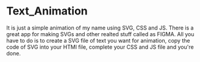 # Text_Animation
It is just a simple animation of my name using SVG, CSS and JS. There is a great app for making SVGs and other realted stuff called as FIGMA.
All you have to do is to create a SVG file of text you want for animation, copy the code of SVG into your HTMl file, complete your CSS and JS file and you're done.

